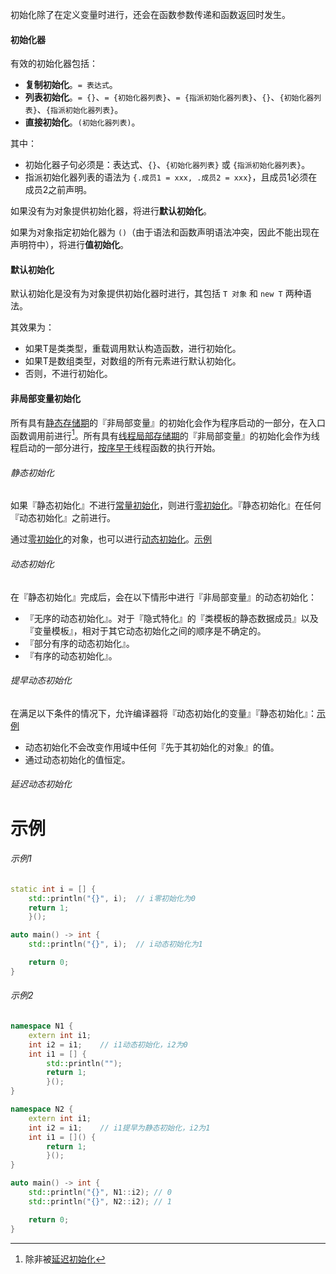 初始化除了在定义变量时进行，还会在函数参数传递和函数返回时发生。

#### 初始化器
有效的初始化器包括：
* **复制初始化**。`= 表达式`。
* **列表初始化**。`= {}`、`= {初始化器列表}`、`= {指派初始化器列表}`、`{}`、`{初始化器列表}`、`{指派初始化器列表}`。
* **直接初始化**。`(初始化器列表)`。

其中：
* 初始化器子句必须是：表达式、`{}`、`{初始化器列表}` 或 `{指派初始化器列表}`。
* 指派初始化器列表的语法为 `{.成员1 = xxx, .成员2 = xxx}`，且成员1必须在成员2之前声明。

如果没有为对象提供初始化器，将进行**默认初始化**。

如果为对象指定初始化器为 `()`（由于语法和函数声明语法冲突，因此不能出现在声明符中），将进行**值初始化**。

#### 默认初始化
默认初始化是没有为对象提供初始化器时进行，其包括 `T 对象` 和 `new T` 两种语法。

其效果为：
* 如果T是类类型，重载调用默认构造函数，进行初始化。
* 如果T是数组类型，对数组的所有元素进行默认初始化。
* 否则，不进行初始化。

#### 非局部变量初始化

所有具有[静态存储期]()的『非局部变量』的初始化会作为程序启动的一部分，在入口函数调用前进行[^1]。所有具有[线程局部存储期]()的『非局部变量』的初始化会作为线程启动的一部分进行，[按序早于]()线程函数的执行开始。

###### 静态初始化

如果『静态初始化』不进行[常量初始化]()，则进行[零初始化]()。『静态初始化』在任何『动态初始化』之前进行。

通过[零初始化]()的对象，也可以进行[动态初始化]()。[示例](#示例1)

###### 动态初始化

在『静态初始化』完成后，会在以下情形中进行『非局部变量』的动态初始化：

* 『无序的动态初始化』。对于『隐式特化』的『类模板的静态数据成员』以及『变量模板』，相对于其它动态初始化之间的顺序是不确定的。
* 『部分有序的动态初始化』。
* 『有序的动态初始化』。

###### 提早动态初始化

在满足以下条件的情况下，允许编译器将『动态初始化的变量』『静态初始化』：[示例](#示例2)

* 动态初始化不会改变作用域中任何『先于其初始化的对象』的值。
* 通过动态初始化的值恒定。

###### 延迟动态初始化

# 示例

###### 示例1

```cpp
static int i = [] {
	std::println("{}", i);	// i零初始化为0
	return 1;
	}();

auto main() -> int {
	std::println("{}", i);	// i动态初始化为1

	return 0;
}
```

###### 示例2

```cpp
namespace N1 {
	extern int i1;
	int i2 = i1;	// i1动态初始化，i2为0
	int i1 = [] {
		std::println("");
		return 1;
		}();
}

namespace N2 {
	extern int i1;
	int i2 = i1;	// i1提早为静态初始化，i2为1
	int i1 = []() {
		return 1;
		}();
}

auto main() -> int {
	std::println("{}", N1::i2);	// 0
	std::println("{}", N2::i2);	// 1

	return 0;
}
```



[^1]:除非被[延迟初始化]()